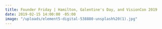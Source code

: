 ```yaml
---
title: Founder Friday | Hamilton, Galentine's Day, and VisionCon 2019
date: 2019-02-15 14:00:00 -05:00
image: "/uploads/element5-digital-538880-unsplash%20(1).jpg"
---
```


